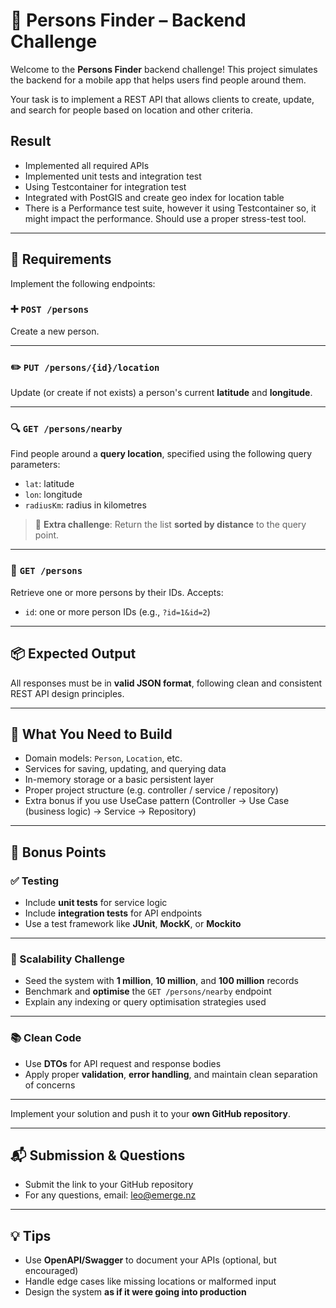 # 👥 Persons Finder – Backend Challenge

Welcome to the **Persons Finder** backend challenge! This project simulates the backend for a mobile app that helps users find people around them.

Your task is to implement a REST API that allows clients to create, update, and search for people based on location and other criteria.



## Result

- Implemented all required APIs
- Implemented unit tests and integration test
- Using Testcontainer for integration test
- Integrated with PostGIS and create geo index for location table
- There is a Performance test suite, however it using Testcontainer so, it might impact the performance. Should use a proper stress-test tool.


---

## 📌 Requirements

Implement the following endpoints:

### ➕ `POST /persons`

Create a new person.

---

### ✏️ `PUT /persons/{id}/location`

Update (or create if not exists) a person's current **latitude** and **longitude**.

---

### 🔍 `GET /persons/nearby`

Find people around a **query location**, specified using the following query parameters:

* `lat`: latitude
* `lon`: longitude
* `radiusKm`: radius in kilometres

> 🧠 **Extra challenge**: Return the list **sorted by distance** to the query point.

---

### 👤 `GET /persons`

Retrieve one or more persons by their IDs. Accepts:

* `id`: one or more person IDs (e.g., `?id=1&id=2`)

---

## 📦 Expected Output

All responses must be in **valid JSON format**, following clean and consistent REST API design principles.

---

## 🧱 What You Need to Build

* Domain models: `Person`, `Location`, etc.
* Services for saving, updating, and querying data
* In-memory storage or a basic persistent layer
* Proper project structure (e.g. controller / service / repository)
* Extra bonus if you use UseCase pattern (Controller -> Use Case (business logic) -> Service -> Repository)

---

## 🧪 Bonus Points

### ✅ Testing

* Include **unit tests** for service logic
* Include **integration tests** for API endpoints
* Use a test framework like **JUnit**, **MockK**, or **Mockito**

---

### 🧠 Scalability Challenge

* Seed the system with **1 million**, **10 million**, and **100 million** records
* Benchmark and **optimise** the `GET /persons/nearby` endpoint
* Explain any indexing or query optimisation strategies used

---

### 📚 Clean Code

* Use **DTOs** for API request and response bodies
* Apply proper **validation**, **error handling**, and maintain clean separation of concerns

---

Implement your solution and push it to your **own GitHub repository**.

---

## 📬 Submission & Questions

* Submit the link to your GitHub repository
* For any questions, email: [leo@emerge.nz](mailto:leo@emerge.nz)

---

## 💡 Tips

* Use **OpenAPI/Swagger** to document your APIs (optional, but encouraged)
* Handle edge cases like missing locations or malformed input
* Design the system **as if it were going into production**
